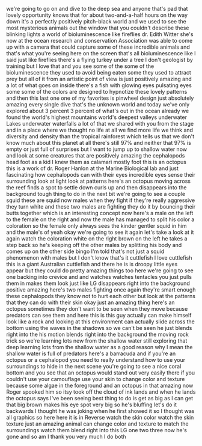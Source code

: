 
we&#39;re going to go on and dive to the
deep sea and anyone that&#39;s pad that
lovely opportunity knows that for about
two-and-a-half hours on the way down
it&#39;s a perfectly positively pitch-black
world and we used to see the most
mysterious animals out the window that
you couldn&#39;t describe these blinking
lights a world of bioluminescence like
fireflies dr. Edith Witter she&#39;s now at
the ocean research and conservation
Association was able to come up with a
camera that could capture some of these
incredible animals and that&#39;s what
you&#39;re seeing here on the screen
that&#39;s all bioluminescence like I said
just like fireflies
there&#39;s a flying turkey under a tree I
don&#39;t geologist by training but I love
that and you see some of the some of the
bioluminescence they used to avoid being
eaten some they used to attract prey but
all of it from an artistic point of view
is just positively amazing and a lot of
what goes on inside there&#39;s a fish with
glowing eyes pulsating eyes some some of
the colors are designed to hypnotize
these lovely patterns and then this last
one one of my favorites is pinwheel
design just absolutely amazing every
single dive that&#39;s the unknown world and
today we&#39;ve only explored about 3
percent 3 percent of what&#39;s out in the
ocean already we found the world&#39;s
highest mountains world&#39;s deepest
valleys underwater Lakes underwater
waterfalls a lot of that we shared with
you from the stage and in a place where
we thought no life at all we find more
life we think and diversity and density
than the tropical rainforest which tells
us that we don&#39;t know much about this
planet at all there&#39;s still 97% and
neither that 97% is empty or just full
of surprises but I want to jump up to
shallow water now and look at some
creatures that are positively amazing
the cephalopods head foot as a kid I
knew them as calamari mostly foot this
is an octopus this is a work of dr.
Roger Hanlon at the Marine Biological
lab and just fascinating how cephalopods
can with their eyes incredible eyes
sense their surrounding look at light
look at patterns here&#39;s an octopus
moving across the reef finds a spot to
settle down curls up and then disappears
into the background tough thing to do
in the next bit we&#39;re going to see a
couple squid these are squid now males
when they fight if they&#39;re really
aggressive they turn white and these two
males are fighting they do it by
bouncing their butts together which is
an interesting concept now here&#39;s a male
on the left to the female on the right
and now the male has managed to split
his color a coloration so the female
only always sees the kinder gentler
squid in him and the male&#39;s of yeah okay
we&#39;re going to see it again let&#39;s take a
look at it again watch the coloration
white on the right brown on the left he
takes a step back so he&#39;s keeping off
the other males by splitting his body
and comes up on the other side bingo I&#39;m
told that&#39;s not just a squid phenomenon
with males but I don&#39;t know that&#39;s it
cuttlefish I love cuttlefish this is a
giant Australian cuttlefish and there he
is is droopy little eyes appear but they
could do pretty amazing things too here
we&#39;re going to see one backing into
crevice and and watches watches
tentacles you just pulls them in makes
them look just like LG disappears right
into the background positive amazing
here&#39;s two males fighting once again
they&#39;re smart enough these cephalopods
they know not to hurt each other but
look at the patterns that they can do
with their skin okay just an amazing
thing here&#39;s an octopus sometimes they
don&#39;t want to be seen when they move
because predators can see them and here
this is this guy actually can make
himself look like a rock and looking at
this environment can actually slide
across the bottom using the waves in the
shadows so we can&#39;t be seen he just
blends right into the his motion blends
right into the background
the moving rock trick so we&#39;re learning
lots new from the shallow water still
exploring that deep learning lots from
the shallow water as a good reason why I
mean the shallow water is full of
predators here&#39;s a barracuda and if
you&#39;re an octopus or a cephalopod you
need to really understand how to use
your surroundings to hide in the next
scene you&#39;re going to see a nice coral
bottom and you see that an octopus would
stand out very easily there if you
couldn&#39;t use your camouflage use your
skin to change color and texture because
some algae in the foreground and an
octopus
in that amazing now Roger spooked him so
itsy took off the cloud of ink lands and
when he lands the octopus says I&#39;ve been
seeing best thing to do is get as big as
I can get that big brown makes his eye
spot very big so he&#39;s bluffing let&#39;s do
it backwards I thought he was joking
when he first showed it so I thought was
all graphics so here here it is in
Reverse watch the skin color watch the
skin texture just an amazing animal can
change color and texture to match the
surroundings watch them blend right into
this LG one two three now he&#39;s gone and
so am I thank you very much
I do both
